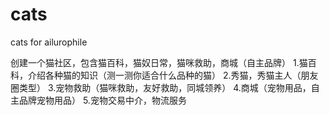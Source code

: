 # cats
cats for ailurophile

创建一个猫社区，包含猫百科，猫奴日常，猫咪救助，商城（自主品牌）
1.猫百科，介绍各种猫的知识（测一测你适合什么品种的猫）
2.秀猫，秀猫主人（朋友圈类型）
3.宠物救助（猫咪救助，友好救助，同城领养）
4.商城（宠物用品，自主品牌宠物用品）
5.宠物交易中介，物流服务
